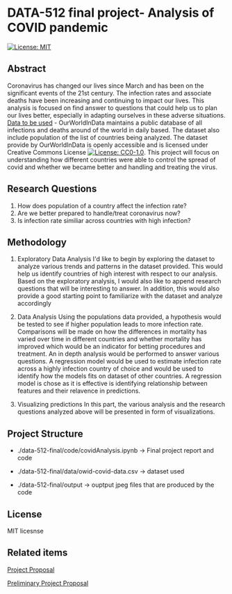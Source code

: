 # DATA-512 final project- Analysis of COVID pandemic
[![License: MIT](https://img.shields.io/badge/License-MIT-yellow.svg)](https://opensource.org/licenses/MIT)

## Abstract
Coronavirus has changed our lives since March and has been on the significant events of the 21st century. The infection rates and associate deaths have been increasing and continuing to impact our lives. This analysis is focused on find answer to questions that could help us to plan our lives better, especially in adapting ourselves in these adverse situations. [Data to be used](https://ourworldindata.org/coronavirus-source-data) - OurWorldInData maintains a public database of all infections and deaths around of the world in daily based. The dataset also include population of the list of countries being analyzed. The dataset provide by OurWorldInData is openly accessible and is licensed under Creative Commons License [![License: CC0-1.0](https://licensebuttons.net/l/zero/1.0/80x15.png)](http://creativecommons.org/publicdomain/zero/1.0/). This project will focus on understanding how different countries were able to control the spread of covid and whether we became better and handling and treating the virus.

## Research Questions
1. How does population of a country affect the infection rate?
2. Are we better prepared to handle/treat coronavirus now?
3. Is infection rate similiar across countries with high infection?

## Methodology

1. Exploratory Data Analysis
I'd like to begin by exploring the dataset to analyze various trends and patterns in the dataset provided. This would help us identify countries of high interest with respect to our analysis. Based on the exploratory analysis, I would also like to append research questions that will be interesting to answer. In addition, this would also provide a good starting point to familiarize with the dataset and analyze accordingly

2. Data Analysis
Using the populations data provided, a hypothesis would be tested to see if higher population leads to more infection rate. Comparisons will be made on how the differences in mortality has varied over time in different countries and whether mortality has improved which would be an indicator for betting procedures and treatment. An in depth analysis would be performed to answer various questions. A regression model would be used to estimate infection rate across a highly infection country of choice and would be used to identify how the models fits on dataset of other countries. A regression model is chose as it is effective is identifying relationship between features and their relavence in predictions.

3. Visualizing predictions
In this part, the various analysis and the research questions analyzed above will be presented in form of visualizations.


## Project Structure

- ./data-512-final/code/covidAnalysis.ipynb -> Final project report and code 

- ./data-512-final/data/owid-covid-data.csv -> dataset used

- ./data-512-final/output -> ouptput jpeg files that are produced by the code

## License
MIT licesnse

## Related items

[Project Proposal](https://github.com/Sreejavm/DATA-512-final/blob/main/data-512-final/Project%20Proposal.md)

[Preliminary Project Proposal](https://github.com/Sreejavm/DATA-512-final/blob/main/data-512-final/Final%20Project%20Preliminary%20Proposal.pdf)
